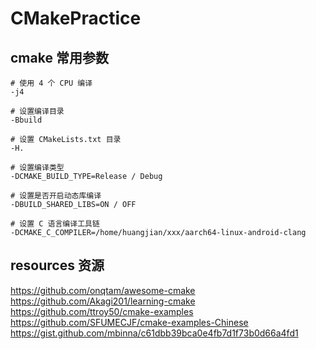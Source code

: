 # CMakePractice

## cmake 常用参数

```text
# 使用 4 个 CPU 编译
-j4

# 设置编译目录
-Bbuild

# 设置 CMakeLists.txt 目录
-H.

# 设置编译类型
-DCMAKE_BUILD_TYPE=Release / Debug

# 设置是否开启动态库编译
-DBUILD_SHARED_LIBS=ON / OFF

# 设置 C 语言编译工具链
-DCMAKE_C_COMPILER=/home/huangjian/xxx/aarch64-linux-android-clang
```

## resources 资源

https://github.com/onqtam/awesome-cmake
https://github.com/Akagi201/learning-cmake
https://github.com/ttroy50/cmake-examples
https://github.com/SFUMECJF/cmake-examples-Chinese
https://gist.github.com/mbinna/c61dbb39bca0e4fb7d1f73b0d66a4fd1

